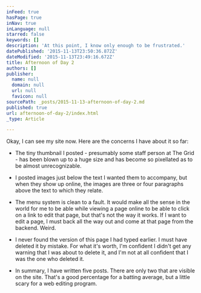 ```yaml
---
inFeed: true
hasPage: true
inNav: true
inLanguage: null
starred: false
keywords: []
description: 'At this point, I know only enough to be frustrated.'
datePublished: '2015-11-13T23:50:36.872Z'
dateModified: '2015-11-13T23:49:16.672Z'
title: Afternoon of Day 2
authors: []
publisher:
  name: null
  domain: null
  url: null
  favicon: null
sourcePath: _posts/2015-11-13-afternoon-of-day-2.md
published: true
url: afternoon-of-day-2/index.html
_type: Article

---
```

Okay, I can see my site now. Here are the concerns I have about it so far:

* The tiny thumbnail I posted - presumably some staff person at The Grid - has been blown up to a huge size and has become so pixellated as to be almost unrecognizable.
* I posted images just below the text I wanted them to accompany, but when they show up online, the images are three or four paragraphs above the text to which they relate.
* The menu system is clean to a fault. It would make all the sense in the world for me to be able while viewing a page online to be able to click on a link to edit that page, but that's not the way it works. If I want to edit a page, I must back all the way out and come at that page from the backend. Weird.

* I never found the version of this page I had typed earlier. I must have deleted it by mistake. For what it's worth, I'm confident I didn't get any warning that I was about to delete it, and I'm not at all confident that I was the one who deleted it.
* In summary, I have written five posts. There are only two that are visible on the site. That's a good percentage for a batting average, but a little scary for a web editing program.